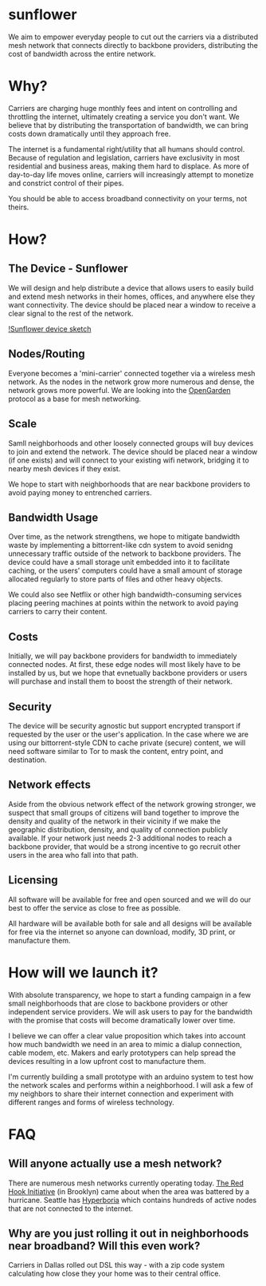 sunflower
=========

We aim to empower everyday people to cut out the carriers via a distributed mesh network that connects directly to backbone providers, distributing the cost of bandwidth across the entire network.

# Why?

Carriers are charging huge monthly fees and intent on controlling and throttling the internet, ultimately creating a service you don't want. We believe that by distributing the transportation of bandwidth, we can bring costs down dramatically until they approach free.

The internet is a fundamental right/utility that all humans should control. Because of regulation and legislation, carriers have exclusivity in most residential and business areas, making them hard to displace. As more of day-to-day life moves online, carriers will increasingly attempt to monetize and constrict control of their pipes.

You should be able to access broadband connectivity on your terms, not theirs.


# How?

## The Device - Sunflower

We will design and help distribute a device that allows users to easily build and extend mesh networks in their homes, offices, and anywhere else they want connectivity. The device should be placed near a window to receive a clear signal to the rest of the network.

[!Sunflower device sketch](http://cl.ly/image/3b2d2J0z2A1O)

## Nodes/Routing

Everyone becomes a 'mini-carrier' connected together via a wireless mesh network.  As the nodes in the network grow more numerous and dense, the network grows more powerful. We are looking into the [OpenGarden](https://opengarden.com/) protocol as a base for mesh networking.

## Scale

Samll neighborhoods and other loosely connected groups will buy devices to join and extend the network. The device should be placed near a window (if one exists) and will connect to your existing wifi network, bridging it to nearby mesh devices if they exist. 

We hope to start with neighborhoods that are near backbone providers to avoid paying money to entrenched carriers. 

## Bandwidth Usage

Over time, as the network strengthens, we hope to mitigate bandwidth waste by implementing a bittorrent-like cdn system to avoid senidng unnecessary traffic outside of the network to backbone providers. The device could have a small storage unit embedded into it to facilitate caching, or the users' computers could have a small amount of storage allocated regularly to store parts of files and other heavy objects.

We could also see Netflix or other high bandwidth-consuming services placing peering machines at points within the network to avoid paying carriers to carry their content.

## Costs

Initially, we will pay backbone providers for bandwidth to immediately connected nodes. At first, these edge nodes will most likely have to be installed by us, but we hope that evnetually backbone providers or users will purchase and install them to boost the strength of their network. 

## Security

The device will be security agnostic but support encrypted transport if requested by the user or the user's application.  In the case where we are using our bittorrent-style CDN to cache private (secure) content, we will need software similar to Tor to mask the content, entry point, and destination.

## Network effects

Aside from the obvious network effect of the network growing stronger, we suspect that small groups of citizens will band together to improve the density and quality of the network in their vicinity if we make the geographic distribution, density, and quality of connection publicly available. If your network just needs 2-3 additional nodes to reach a backbone provider, that would be a strong incentive to go recruit other users in the area who fall into that path.

## Licensing

All software will be available for free and open sourced and we will do our best to offer the service as close to free as possible.

All hardware will be available both for sale and all designs will be available for free via the internet so anyone can download, modify, 3D print, or manufacture them.


# How will we launch it?

With absolute transparency, we hope to start a funding campaign in a few small neighborhoods that are close to backbone providers or other independent service providers. We will ask users to pay for the bandwidth with the promise that costs will become dramatically lower over time.

I believe we can offer a clear value proposition which takes into account how much bandwidth we need in an area to mimic a dialup connection, cable modem, etc. Makers and early prototypers can help spread the devices resulting in a low upfront cost to manufacture them.

I'm currently building a small prototype with an arduino system to test how the network scales and performs within a neighborhood. I will ask a few of my neighbors to share their internet connection and experiment with different ranges and forms of wireless technology.


# FAQ

## Will anyone actually use a mesh network?

There are numerous mesh networks currently operating today. [The Red Hook Initiative](http://rhicenter.org/redhookwifi/) (in Brooklyn) came about when the area was battered by a hurricane. Seattle has [Hyperboria](http://tkbr.ccsp.sfu.ca/pub802/2014/01/dakrnet-the-slow-internet-movement/) which contains hundreds of active nodes that are not connected to the internet.

## Why are you just rolling it out in neighborhoods near broadband? Will this even work?

Carriers in Dallas rolled out DSL this way - with a zip code system calculating how close they your home was to their central office.

